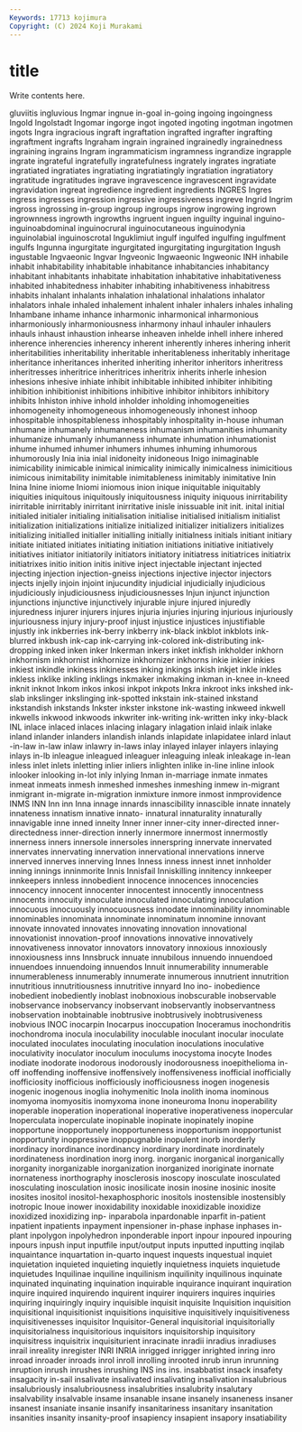 ```yaml
---
Keywords: 17713 kojimura
Copyright: (C) 2024 Koji Murakami
---
```


# title

Write contents here.



gluviitis ingluvious
Ingmar ingnue in-goal in-going ingoing ingoingness Ingold Ingolstadt Ingomar ingorge
ingot ingoted ingoting ingotman ingotmen ingots Ingra ingracious ingraft ingraftation
ingrafted ingrafter ingrafting ingraftment ingrafts Ingraham ingrain ingrained ingrainedly ingrainedness
ingraining ingrains Ingram ingrammaticism ingramness ingrandize ingrapple ingrate ingrateful ingratefully
ingratefulness ingrately ingrates ingratiate ingratiated ingratiates ingratiating ingratiatingly ingratiation ingratiatory
ingratitude ingratitudes ingrave ingravescence ingravescent ingravidate ingravidation ingreat ingredience ingredient
ingredients INGRES Ingres ingress ingresses ingression ingressive ingressiveness ingreve Ingrid
Ingrim ingross ingrossing in-group ingroup ingroups ingrow ingrowing ingrown ingrownness
ingrowth ingrowths ingruent inguen inguilty inguinal inguino- inguinoabdominal inguinocrural inguinocutaneous
inguinodynia inguinolabial inguinoscrotal Inguklimiut ingulf ingulfed ingulfing ingulfment ingulfs Ingunna
ingurgitate ingurgitated ingurgitating ingurgitation Ingush ingustable Ingvaeonic Ingvar Ingveonic Ingwaeonic
Ingweonic INH inhabile inhabit inhabitability inhabitable inhabitance inhabitancies inhabitancy inhabitant
inhabitants inhabitate inhabitation inhabitative inhabitativeness inhabited inhabitedness inhabiter inhabiting inhabitiveness
inhabitress inhabits inhalant inhalants inhalation inhalational inhalations inhalator inhalators inhale
inhaled inhalement inhalent inhaler inhalers inhales inhaling Inhambane inhame inhance
inharmonic inharmonical inharmonious inharmoniously inharmoniousness inharmony inhaul inhauler inhaulers inhauls
inhaust inhaustion inhearse inheaven inhelde inhell inhere inhered inherence inherencies
inherency inherent inherently inheres inhering inherit inheritabilities inheritability inheritable inheritableness
inheritably inheritage inheritance inheritances inherited inheriting inheritor inheritors inheritress inheritresses
inheritrice inheritrices inheritrix inherits inherle inhesion inhesions inhesive inhiate inhibit
inhibitable inhibited inhibiter inhibiting inhibition inhibitionist inhibitions inhibitive inhibitor inhibitors
inhibitory inhibits Inhiston inhive inhold inholder inholding inhomogeneities inhomogeneity inhomogeneous
inhomogeneously inhonest inhoop inhospitable inhospitableness inhospitably inhospitality in-house inhuman inhumane
inhumanely inhumaneness inhumanism inhumanities inhumanity inhumanize inhumanly inhumanness inhumate inhumation
inhumationist inhume inhumed inhumer inhumers inhumes inhuming inhumorous inhumorously Inia
inia inial inidoneity inidoneous Inigo inimaginable inimicability inimicable inimical inimicality
inimically inimicalness inimicitious inimicous inimitability inimitable inimitableness inimitably inimitative Inin
Inina Inine iniome Iniomi iniomous inion inique iniquitable iniquitably iniquities
iniquitous iniquitously iniquitousness iniquity iniquous inirritability inirritable inirritably inirritant inirritative
inisle inissuable init init. inital initial initialed initialer initialing initialisation
initialise initialised initialism initialist initialization initializations initialize initialized initializer initializers
initializes initializing initialled initialler initialling initially initialness initials initiant initiary
initiate initiated initiates initiating initiation initiations initiative initiatively initiatives initiator
initiatorily initiators initiatory initiatress initiatrices initiatrix initiatrixes initio inition initis
initive inject injectable injectant injected injecting injection injection-gneiss injections injective
injector injectors injects injelly injoin injoint injucundity injudicial injudicially injudicious
injudiciously injudiciousness injudiciousnesses Injun injunct injunction injunctions injunctive injunctively injurable
injure injured injuredly injuredness injurer injurers injures injuria injuries injuring
injurious injuriously injuriousness injury injury-proof injust injustice injustices injustifiable injustly
ink inkberries ink-berry inkberry ink-black inkblot inkblots ink-blurred inkbush ink-cap
ink-carrying ink-colored ink-distributing ink-dropping inked inken inker Inkerman inkers inket
inkfish inkholder inkhorn inkhornism inkhornist inkhornize inkhornizer inkhorns inkie inkier
inkies inkiest inkindle inkiness inkinesses inking inkings inkish inkjet inkle
inkles inkless inklike inkling inklings inkmaker inkmaking inkman in-knee in-kneed
inknit inknot Inkom inkos inkosi inkpot inkpots Inkra inkroot inks
inkshed ink-slab inkslinger inkslinging ink-spotted inkstain ink-stained inkstand inkstandish inkstands
Inkster inkster inkstone ink-wasting inkweed inkwell inkwells inkwood inkwoods inkwriter
ink-writing ink-written inky inky-black INL inlace inlaced inlaces inlacing inlagary
inlagation inlaid inlaik inlake inland inlander inlanders inlandish inlands inlapidate
inlapidatee inlard inlaut -in-law in-law inlaw inlawry in-laws inlay inlayed
inlayer inlayers inlaying inlays in-lb inleague inleagued inleaguer inleaguing inleak
inleakage in-lean inless inlet inlets inletting inlier inliers inlighten inlike
in-line inline inlook inlooker inlooking in-lot inly inlying Inman in-marriage
inmate inmates inmeat inmeats inmesh inmeshed inmeshes inmeshing inmew in-migrant
inmigrant in-migrate in-migration inmixture inmore inmost inmprovidence INMS INN Inn
inn Inna innage innards innascibility innascible innate innately innateness innatism
innative innato- innatural innaturality innaturally innavigable inne inned inneity Inner
inner inner-city inner-directed inner-directedness inner-direction innerly innermore innermost innermostly innerness
inners innersole innersoles innerspring innervate innervated innervates innervating innervation innervational
innervations innerve innerved innerves innerving Innes Inness inness innest innet
innholder inning innings inninmorite Innis Innisfail Inniskilling innitency innkeeper innkeepers
innless innobedient innocence innocences innocencies innocency innocent innocenter innocentest innocently
innocentness innocents innocuity innoculate innoculated innoculating innoculation innocuous innocuously innocuousness
innodate innominability innominable innominables innominata innominate innominatum innomine innovant innovate
innovated innovates innovating innovation innovational innovationist innovation-proof innovations innovative innovatively
innovativeness innovator innovators innovatory innoxious innoxiously innoxiousness inns Innsbruck innuate
innubilous innuendo innuendoed innuendoes innuendoing innuendos Innuit innumerability innumerable innumerableness
innumerably innumerate innumerous innutrient innutrition innutritious innutritiousness innutritive innyard Ino
ino- inobedience inobedient inobediently inoblast inobnoxious inobscurable inobservable inobservance inobservancy
inobservant inobservantly inobservantness inobservation inobtainable inobtrusive inobtrusively inobtrusiveness inobvious INOC
inocarpin Inocarpus inoccupation Inoceramus inochondritis inochondroma inocula inoculability inoculable inoculant
inocular inoculate inoculated inoculates inoculating inoculation inoculations inoculative inoculativity inoculator
inoculum inoculums inocystoma inocyte Inodes inodiate inodorate inodorous inodorously inodorousness
inoepithelioma in-off inoffending inoffensive inoffensively inoffensiveness inofficial inofficially inofficiosity inofficious
inofficiously inofficiousness inogen inogenesis inogenic inogenous inoglia inohymenitic Inola inolith
inoma inominous inomyoma inomyositis inomyxoma inone inoneuroma Inonu inoperability inoperable
inoperation inoperational inoperative inoperativeness inopercular Inoperculata inoperculate inopinable inopinate inopinately
inopine inopportune inopportunely inopportuneness inopportunism inopportunist inopportunity inoppressive inoppugnable inopulent
inorb inorderly inordinacy inordinance inordinancy inordinary inordinate inordinately inordinateness inordination
inorg inorg. inorganic inorganical inorganically inorganity inorganizable inorganization inorganized inoriginate
inornate inornateness inorthography inosclerosis inoscopy inosculate inosculated inosculating inosculation inosic
inosilicate inosin inosine inosinic inosite inosites inositol inositol-hexaphosphoric inositols inostensible
inostensibly inotropic Inoue inower inoxidability inoxidable inoxidizable inoxidize inoxidized inoxidizing
inp- inparabola inpardonable inparfit in-patient inpatient inpatients inpayment inpensioner in-phase
inphase inphases in-plant inpolygon inpolyhedron inponderable inport inpour inpoured inpouring
inpours inpush input inputfile input/output inputs inputted inputting inqilab inquaintance
inquartation in-quarto inquest inquests inquestual inquiet inquietation inquieted inquieting inquietly
inquietness inquiets inquietude inquietudes Inquilinae inquiline inquilinism inquilinity inquilinous inquinate
inquinated inquinating inquination inquirable inquirance inquirant inquiration inquire inquired inquirendo
inquirent inquirer inquirers inquires inquiries inquiring inquiringly inquiry inquisible inquisit
inquisite Inquisition inquisition inquisitional inquisitionist inquisitions inquisitive inquisitively inquisitiveness inquisitivenesses
inquisitor Inquisitor-General inquisitorial inquisitorially inquisitorialness inquisitorious inquisitors inquisitorship inquisitory inquisitress
inquisitrix inquisiturient inracinate inradii inradius inradiuses inrail inreality inregister INRI
INRIA inrigged inrigger inrighted inring inro inroad inroader inroads inrol
inroll inrolling inrooted inrub inrun inrunning inruption inrush inrushes inrushing
INS ins ins. insabbatist insack insafety insagacity in-sail insalivate insalivated
insalivating insalivation insalubrious insalubriously insalubriousness insalubrities insalubrity insalutary insalvability insalvable
insame insanable insane insanely insaneness insaner insanest insaniate insanie insanify
insanitariness insanitary insanitation insanities insanity insanity-proof insapiency insapient insapory insatiability
